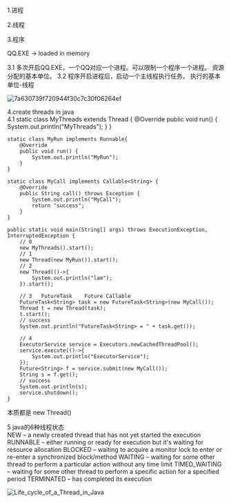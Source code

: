 1.进程

2.线程

3.程序

QQ.EXE -> loaded in memory 

3.1 多次开启QQ.EXE，一个QQ对应一个进程。可以限制一个程序一个进程。
  资源分配的基本单位。
3.2 程序开启进程后，启动一个主线程执行任务。
  执行的基本单位-线程
  
  ![7a630739f720944f30c7c30f06264ef](https://user-images.githubusercontent.com/24481784/163958247-839490b4-a44d-4add-895a-7c3750a41406.png)
  
4.create threads in java  
4.1
    static class MyThreads extends Thread {
        @Override
        public void run() {
            System.out.println("MyThreads");
        }
    }
    
    static class MyRun implements Runnable{
        @Override
        public void run() {
            System.out.println("MyRun");
        }
    }
    
    static class MyCall implements Callable<String> {
        @Override
        public String call() throws Exception {
            System.out.println("MyCall");
            return "success";
        }
    }
    
    public static void main(String[] args) throws ExecutionException, InterruptedException {
        // 0
        new MyThreads().start();
        // 1
        new Thread(new MyRun()).start();
        // 2
        new Thread(()->{
            System.out.println("lam");
        }).start();
        
        // 3   FutureTask    Future Callable
        FutureTask<String> task = new FutureTask<String>(new MyCall());
        Thread t = new Thread(task);
        t.start();
        // success
        System.out.println("FutureTask<String> = " + task.get());

        // 4
        ExecutorService service = Executors.newCachedThreadPool();
        service.execute(()->{
            System.out.println("ExecutorService");
        });
        Future<String> f = service.submit(new MyCall());
        String s = f.get();
        // success
        System.out.println(s);
        service.shutdown();
    }
    
   本质都是 new Thread()
   
5 java的6种线程状态  
NEW – a newly created thread that has not yet started the execution
RUNNABLE – either running or ready for execution but it's waiting for resource allocation
BLOCKED – waiting to acquire a monitor lock to enter or re-enter a synchronized block/method
WAITING – waiting for some other thread to perform a particular action without any time limit
TIMED_WAITING – waiting for some other thread to perform a specific action for a specified period
TERMINATED – has completed its execution

![Life_cycle_of_a_Thread_in_Java](https://user-images.githubusercontent.com/24481784/163965686-74d57c46-c591-49c0-ba51-dc57d321ac77.jpg)

  
